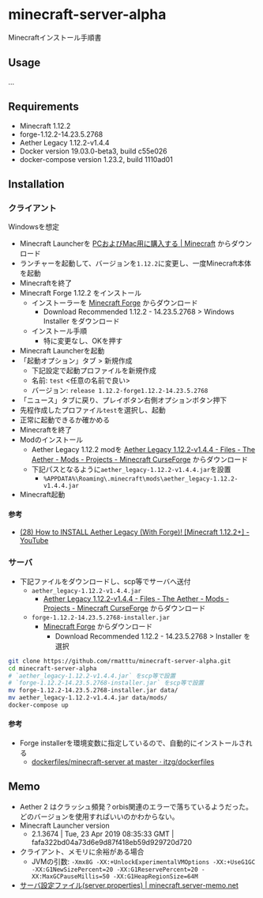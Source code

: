 # minecraft-server-alpha

Minecraftインストール手順書

## Usage

...


## Requirements

* Minecraft 1.12.2
* forge-1.12.2-14.23.5.2768
* Aether Legacy 1.12.2-v1.4.4
* Docker version 19.03.0-beta3, build c55e026
* docker-compose version 1.23.2, build 1110ad01

## Installation

### クライアント

Windowsを想定

* Minecraft Launcherを [PCおよびMac用に購入する | Minecraft](https://my.minecraft.net/ja-jp/store/minecraft/#owned "PCおよびMac用に購入する | Minecraft") からダウンロード
* ランチャーを起動して、バージョンを`1.12.2`に変更し、一度Minecraft本体を起動
* Minecraftを終了
* Minecraft Forge 1.12.2 をインストール
    * インストーラーを [Minecraft Forge](https://files.minecraftforge.net/ "Minecraft Forge") からダウンロード
        * Download Recommended 1.12.2 - 14.23.5.2768 > Windows Installer をダウンロード
    * インストール手順
        * 特に変更なし、OKを押す
* Minecraft Launcherを起動
* 「起動オプション」タブ > 新規作成
    * 下記設定で起動プロファイルを新規作成
    * 名前: `test` <任意の名前で良い>
    * バージョン: `release 1.12.2-forge1.12.2-14.23.5.2768`
* 「ニュース」タブに戻り、プレイボタン右側オプションボタン押下
* 先程作成したプロファイル`test`を選択し、起動
* 正常に起動できるか確かめる
* Minecraftを終了
* Modのインストール
    * Aether Legacy 1.12.2 modを  [Aether Legacy 1.12.2-v1.4.4 - Files - The Aether - Mods - Projects - Minecraft CurseForge](https://minecraft.curseforge.com/projects/the-aether/files/2698950 "Aether Legacy 1.12.2-v1.4.4 - Files - The Aether - Mods - Projects - Minecraft CurseForge") からダウンロード
    * 下記パスとなるように`aether_legacy-1.12.2-v1.4.4.jar`を設置
        * `%APPDATA%\Roaming\.minecraft\mods\aether_legacy-1.12.2-v1.4.4.jar`
* Minecraft起動


#### 参考

* [(28) How to INSTALL Aether Legacy (With Forge)! [Minecraft 1.12.2+] - YouTube](https://www.youtube.com/watch?v=ZMoXj9VTae0 "(28) How to INSTALL Aether Legacy (With Forge)! [Minecraft 1.12.2+] - YouTube")


### サーバ

* 下記ファイルをダウンロードし、scp等でサーバへ送付
    * `aether_legacy-1.12.2-v1.4.4.jar`
        * [Aether Legacy 1.12.2-v1.4.4 - Files - The Aether - Mods - Projects - Minecraft CurseForge](https://minecraft.curseforge.com/projects/the-aether/files/2698950 "Aether Legacy 1.12.2-v1.4.4 - Files - The Aether - Mods - Projects - Minecraft CurseForge") からダウンロード
    * `forge-1.12.2-14.23.5.2768-installer.jar`
        * [Minecraft Forge](https://files.minecraftforge.net/ "Minecraft Forge") からダウンロード
            * Download Recommended 1.12.2 - 14.23.5.2768 > Installer を選択

```bash
git clone https://github.com/rmatttu/minecraft-server-alpha.git
cd minecraft-server-alpha
# `aether_legacy-1.12.2-v1.4.4.jar` をscp等で設置
# `forge-1.12.2-14.23.5.2768-installer.jar` をscp等で設置
mv forge-1.12.2-14.23.5.2768-installer.jar data/
mv aether_legacy-1.12.2-v1.4.4.jar data/mods/
docker-compose up
```

#### 参考

* Forge installerを環境変数に指定しているので、自動的にインストールされる
    * [dockerfiles/minecraft-server at master · itzg/dockerfiles](https://github.com/itzg/dockerfiles/tree/master/minecraft-server#running-a-forge-server "dockerfiles/minecraft-server at master · itzg/dockerfiles")


## Memo

* Aether 2 はクラッシュ頻発？orbis関連のエラーで落ちているようだった。どのバージョンを使用すればいいのかわからない。
* Minecraft Launcher version
    * 2.1.3674 | Tue, 23 Apr 2019 08:35:33 GMT | fafa322bd04a73d6e9d87f418eb59d929720d720
* クライアント、メモリに余裕がある場合
    * JVMの引数: `-Xmx8G -XX:+UnlockExperimentalVMOptions -XX:+UseG1GC -XX:G1NewSizePercent=20 -XX:G1ReservePercent=20 -XX:MaxGCPauseMillis=50 -XX:G1HeapRegionSize=64M`
* [サーバ設定ファイル(server.properties) | minecraft.server-memo.net](https://minecraft.server-memo.net/server-properties/ "サーバ設定ファイル(server.properties) | minecraft.server-memo.net")

